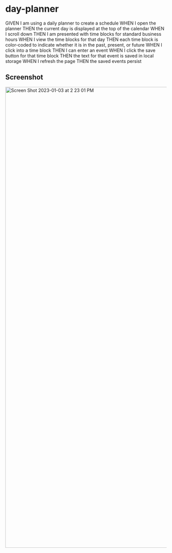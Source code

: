 # day-planner
GIVEN I am using a daily planner to create a schedule
WHEN I open the planner
THEN the current day is displayed at the top of the calendar
WHEN I scroll down
THEN I am presented with time blocks for standard business hours
WHEN I view the time blocks for that day
THEN each time block is color-coded to indicate whether it is in the past, present, or future
WHEN I click into a time block
THEN I can enter an event
WHEN I click the save button for that time block
THEN the text for that event is saved in local storage
WHEN I refresh the page
THEN the saved events persist
## Screenshot
<img width="1440" alt="Screen Shot 2023-01-03 at 2 23 01 PM" src="https://user-images.githubusercontent.com/115964908/210443577-40722ca5-cf7f-426a-803b-cec444280571.png">
